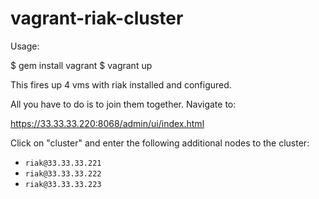 vagrant-riak-cluster
====================

Usage:
  
  $ gem install vagrant
  $ vagrant up
  
This fires up 4 vms with riak installed and configured.

All you have to do is to join them together. Navigate to:

  https://33.33.33.220:8068/admin/ui/index.html
  
Click on "cluster" and enter the following additional nodes to the cluster:

* `riak@33.33.33.221`
* `riak@33.33.33.222`
* `riak@33.33.33.223`